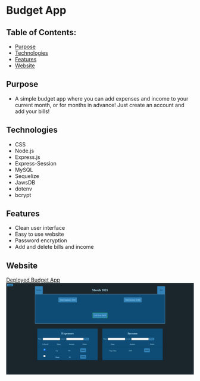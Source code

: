 # Budget App

## Table of Contents:

- [Purpose](#purpose)
- [Technologies](Technologies)
- [Features](#features)
- [Website](#website)

## Purpose

- A simple budget app where you can add expenses and income to your current month, or for months in advance! Just create an account and add your bills!

## Technologies

- CSS
- Node.js
- Express.js
- Express-Session
- MySQL
- Sequelize
- JawsDB
- dotenv
- bcrypt

## Features

- Clean user interface
- Easy to use website
- Password encryption
- Add and delete bills and income

## Website

[Deployed Budget App](https://budget-application-1999.herokuapp.com/)
![Budget App](images/budget-app.png)
